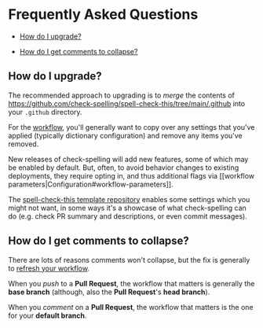 # Frequently Asked Questions

* [How do I upgrade?](#how-do-i-upgrade)

* [How do I get comments to collapse?](#how-do-i-get-comments-to-collapse)

## How do I upgrade?

The recommended approach to upgrading is to _merge_ the contents of https://github.com/check-spelling/spell-check-this/tree/main/.github into your `.github` directory.

For the [workflow](https://github.com/check-spelling/spell-check-this/blob/main/.github/workflows/spelling.yml),
you'll generally want to copy over any settings that you've applied (typically dictionary configuration) and remove any items you've removed. 

New releases of check-spelling will add new features, some of which may be enabled by default. But, often, to avoid behavior changes to existing deployments, they require opting in, and thus additional flags via [[workflow parameters|Configuration#workflow-parameters]].

The [spell-check-this template repository](https://github.com/check-spelling/spell-check-this) enables some settings which you might not want, in some ways it's a showcase of what check-spelling can do (e.g. check PR summary and descriptions, or even commit messages).

## How do I get comments to collapse?

There are lots of reasons comments won't collapse, but the fix is generally to [refresh your workflow](#how-do-i-upgrade).

When you _push_ to a **Pull Request**, the workflow that matters is generally the **base branch** (although, also the **Pull Request**'s **head branch**).

When you _comment_ on a **Pull Request**, the workflow that matters is the one for your **default branch**.

